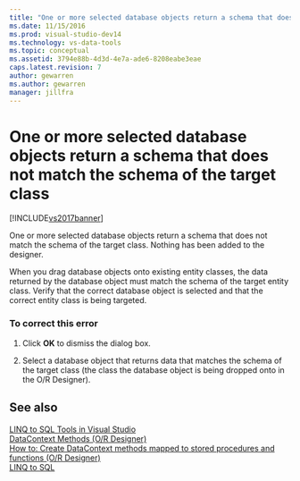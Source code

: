 ```yaml
---
title: "One or more selected database objects return a schema that does not match the schema of the target class | Microsoft Docs"
ms.date: 11/15/2016
ms.prod: visual-studio-dev14
ms.technology: vs-data-tools
ms.topic: conceptual
ms.assetid: 3794e88b-4d3d-4e7a-ade6-8208eabe3eae
caps.latest.revision: 7
author: gewarren
ms.author: gewarren
manager: jillfra
---
```

# One or more selected database objects return a schema that does not match the schema of the target class
[!INCLUDE[vs2017banner](../includes/vs2017banner.md)]

One or more selected database objects return a schema that does not match the schema of the target class. Nothing has been added to the designer.  
  
 When you drag database objects onto existing entity classes, the data returned by the database object must match the schema of the target entity class. Verify that the correct database object is selected and that the correct entity class is being targeted.  
  
### To correct this error  
  
1. Click **OK** to dismiss the dialog box.  
  
2. Select a database object that returns data that matches the schema of the target class (the class the database object is being dropped onto in the O/R Designer).  
  
## See also  
 [LINQ to SQL Tools in Visual Studio](../data-tools/linq-to-sql-tools-in-visual-studio2.md)   
 [DataContext Methods (O/R Designer)](../data-tools/datacontext-methods-o-r-designer.md)   
 [How to: Create DataContext methods mapped to stored procedures and functions (O/R Designer)](../data-tools/how-to-create-datacontext-methods-mapped-to-stored-procedures-and-functions-o-r-designer.md)   
 [LINQ to SQL](https://msdn.microsoft.com/library/73d13345-eece-471a-af40-4cc7a2f11655)
